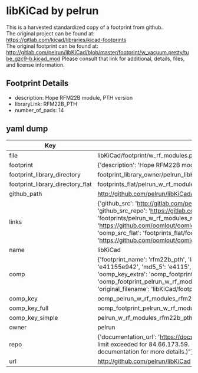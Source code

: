 # libKiCad by pelrun  
This is a harvested standardized copy of a footprint from github.  
The original project can be found at:  
https://gitlab.com/kicad/libraries/kicad-footprints  
The original footprint can be found at:
http://gitlab.com/pelrun/libKiCad/blob/master/footprint/w_vacuum.pretty/tube_gzc9-b.kicad_mod
Please consult that link for additional, details, files, and license information.  
## Footprint Details
* description: Hope RFM22B module, PTH version  
* libraryLink: RFM22B_PTH  
* number_of_pads: 14  
## yaml dump  
| Key | Value |  
| --- | --- |  
| file | libKiCad/footprint/w_rf_modules.pretty/RFM22B_PTH.kicad_mod |  
| footprint | {'description': 'Hope RFM22B module, PTH version', 'libraryLink': 'RFM22B_PTH', 'number_of_pads': 14} |  
| footprint_library_directory | footprint_library_owner/pelrun_libKiCad |  
| footprint_library_directory_flat | footprints_flat/pelrun_w_rf_modules_rfm22b_pth/working |  
| github_path | http://github.com/pelrun/libKiCad/blob/master/footprint/w_rf_modules.pretty/RFM22B_PTH.kicad_mod |  
| links | {'github_src': 'http://gitlab.com/pelrun/libKiCad/blob/master/footprint/w_vacuum.pretty/tube_gzc9-b.kicad_mod', 'github_src_repo': 'https://gitlab.com/kicad/libraries/kicad-footprints', 'oomp_bot': 'footprints/pelrun_w_rf_modules_rfm22b_pth/working', 'oomp_bot_github': 'https://github.com/oomlout/oomlout_oomp_footprint_bot/tree/main/footprints/pelrun_w_rf_modules_rfm22b_pth/working', 'oomp_src_flat': 'footprints_flat/footprints_flat/pelrun_w_rf_modules_rfm22b_pth/working', 'oomp_src_flat_github': 'https://github.com/oomlout/oomlout_oomp_footprint_src/tree/main/footprints_flat/pelrun_w_rf_modules_rfm22b_pth/working'} |  
| name | libKiCad |  
| oomp | {'footprint_name': 'rfm22b_pth', 'library_name': 'w_rf_modules', 'md5': 'e41155e942774fd7a8db9f3398a380b7', 'md5_10': 'e41155e942', 'md5_5': 'e4115', 'md5_6': 'e41155', 'oomp_key': 'oomp_pelrun_w_rf_modules_rfm22b_pth', 'oomp_key_extra': 'oomp_footprint_pelrun_w_rf_modules_rfm22b_pth', 'oomp_key_full': 'oomp_footprint_pelrun_w_rf_modules_rfm22b_pth_e41155', 'oomp_key_simple': 'pelrun_w_rf_modules_rfm22b_pth', 'original_filename': 'libKiCad/footprint/w_rf_modules.pretty/RFM22B_PTH.kicad_mod', 'owner_name': 'pelrun'} |  
| oomp_key | oomp_pelrun_w_rf_modules_rfm22b_pth |  
| oomp_key_full | oomp_footprint_pelrun_w_rf_modules_rfm22b_pth |  
| oomp_key_simple | pelrun_w_rf_modules_rfm22b_pth |  
| owner | pelrun |  
| repo | {'documentation_url': 'https://docs.github.com/rest/overview/resources-in-the-rest-api#rate-limiting', 'message': "API rate limit exceeded for 84.66.173.59. (But here's the good news: Authenticated requests get a higher rate limit. Check out the documentation for more details.)"} |  
| url | http://github.com/pelrun/libKiCad |  

